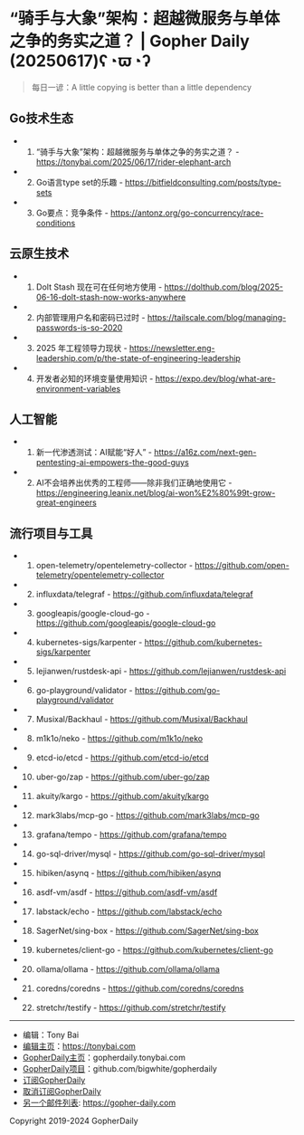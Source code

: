 # “骑手与大象”架构：超越微服务与单体之争的务实之道？ | Gopher Daily (20250617)ʕ◔ϖ◔ʔ

>每日一谚：A little copying is better than a little dependency

## Go技术生态


- 1. “骑手与大象”架构：超越微服务与单体之争的务实之道？ - https://tonybai.com/2025/06/17/rider-elephant-arch

- 2. Go语言type set的乐趣 - https://bitfieldconsulting.com/posts/type-sets

- 3. Go要点：竞争条件 - https://antonz.org/go-concurrency/race-conditions


## 云原生技术


- 1. Dolt Stash 现在可在任何地方使用 - https://dolthub.com/blog/2025-06-16-dolt-stash-now-works-anywhere

- 2. 内部管理用户名和密码已过时 - https://tailscale.com/blog/managing-passwords-is-so-2020

- 3. 2025 年工程领导力现状 - https://newsletter.eng-leadership.com/p/the-state-of-engineering-leadership

- 4. 开发者必知的环境变量使用知识 - https://expo.dev/blog/what-are-environment-variables


## 人工智能


- 1. 新一代渗透测试：AI赋能“好人” - https://a16z.com/next-gen-pentesting-ai-empowers-the-good-guys

- 2. AI不会培养出优秀的工程师——除非我们正确地使用它 - https://engineering.leanix.net/blog/ai-won%E2%80%99t-grow-great-engineers


## 流行项目与工具


- 1. open-telemetry/opentelemetry-collector - https://github.com/open-telemetry/opentelemetry-collector

- 2. influxdata/telegraf - https://github.com/influxdata/telegraf

- 3. googleapis/google-cloud-go - https://github.com/googleapis/google-cloud-go

- 4. kubernetes-sigs/karpenter - https://github.com/kubernetes-sigs/karpenter

- 5. lejianwen/rustdesk-api - https://github.com/lejianwen/rustdesk-api

- 6. go-playground/validator - https://github.com/go-playground/validator

- 7. Musixal/Backhaul - https://github.com/Musixal/Backhaul

- 8. m1k1o/neko - https://github.com/m1k1o/neko

- 9. etcd-io/etcd - https://github.com/etcd-io/etcd

- 10. uber-go/zap - https://github.com/uber-go/zap

- 11. akuity/kargo - https://github.com/akuity/kargo

- 12. mark3labs/mcp-go - https://github.com/mark3labs/mcp-go

- 13. grafana/tempo - https://github.com/grafana/tempo

- 14. go-sql-driver/mysql - https://github.com/go-sql-driver/mysql

- 15. hibiken/asynq - https://github.com/hibiken/asynq

- 16. asdf-vm/asdf - https://github.com/asdf-vm/asdf

- 17. labstack/echo - https://github.com/labstack/echo

- 18. SagerNet/sing-box - https://github.com/SagerNet/sing-box

- 19. kubernetes/client-go - https://github.com/kubernetes/client-go

- 20. ollama/ollama - https://github.com/ollama/ollama

- 21. coredns/coredns - https://github.com/coredns/coredns

- 22. stretchr/testify - https://github.com/stretchr/testify


----

- 编辑：Tony Bai
- [编辑主页](https://tonybai.com)：https://tonybai.com
- [GopherDaily主页](https://gopherdaily.tonybai.com)：gopherdaily.tonybai.com
- [GopherDaily项目](https://github.com/bigwhite/gopherdaily)：github.com/bigwhite/gopherdaily
- [订阅GopherDaily](https://gopherdaily.tonybai.com/subscribe)
- [取消订阅GopherDaily](https://gopherdaily.tonybai.com/unsubscribe)
- [另一个邮件列表](https://gopher-daily.com): https://gopher-daily.com

Copyright 2019-2024 GopherDaily
